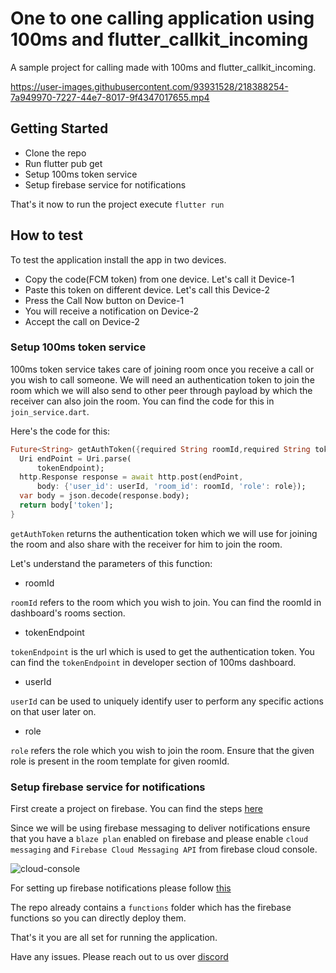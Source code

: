 # One to one calling application using 100ms and flutter_callkit_incoming

A sample project for calling made with 100ms and flutter_callkit_incoming.

https://user-images.githubusercontent.com/93931528/218388254-7a949970-7227-44e7-8017-9f4347017655.mp4

## Getting Started

- Clone the repo
- Run flutter pub get
- Setup 100ms token service
- Setup firebase service for notifications

That's it now to run the project execute `flutter run`

## How to test

To test the application install the app in two devices.

- Copy the code(FCM token) from one device. Let's call it Device-1
- Paste this token on different device. Let's call this Device-2
- Press the Call Now button on Device-1
- You will receive a notification on Device-2 
- Accept the call on Device-2

### Setup 100ms token service

100ms token service takes care of joining room once you receive a call or you wish to call someone.
We will need an authentication token to join the room which we will also send to other peer through payload by which the receiver can also join the room. You can find the code for this in `join_service.dart`.

Here's the code for this: 

```dart 
Future<String> getAuthToken({required String roomId,required String tokenEndpoint,required String userId,required String role}) async {
  Uri endPoint = Uri.parse(
      tokenEndpoint);
  http.Response response = await http.post(endPoint,
      body: {'user_id': userId, 'room_id': roomId, 'role': role});
  var body = json.decode(response.body);
  return body['token'];
}
```

`getAuthToken` returns the authentication token which we will use for joining the room and also share with the receiver for him to join the room.

Let's understand the parameters of this function:

- roomId

`roomId` refers to the room which you wish to join. You can find the roomId in dashboard's rooms section.

- tokenEndpoint

`tokenEndpoint` is the url which is used to get the authentication token. You can find the `tokenEndpoint` in developer section of 100ms dashboard.

- userId

`userId` can be used to uniquely identify user to perform any specific actions on that user later on.

- role

`role` refers the role which you wish to join the room. Ensure that the given role is present in the room template for given roomId.

### Setup firebase service for notifications

First create a project on firebase. You can find the steps [here](https://medium.com/enappd/adding-firebase-to-your-flutter-app-281b8f391b47)

Since we will be using firebase messaging to deliver notifications ensure that you have a `blaze plan` enabled on firebase and please enable `cloud messaging` and `Firebase Cloud Messaging API` from firebase cloud console.

![cloud-console](https://user-images.githubusercontent.com/93931528/218379651-d35036ff-98f2-4b6c-a298-4a229d3326b7.jpeg)

For setting up firebase notifications please follow [this](https://quickcoder.org/flutter-push-notifications/)

The repo already contains a `functions` folder which has the firebase functions so you can directly deploy them.

That's it you are all set for running the application.

Have any issues. Please reach out to us over [discord](https://100ms.live/discord)
